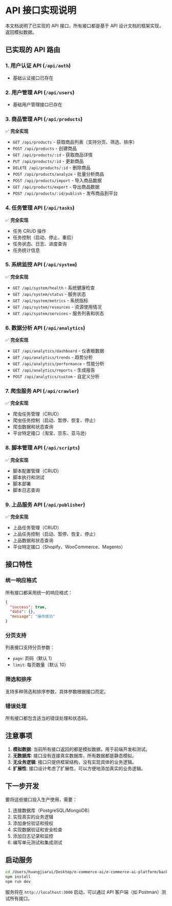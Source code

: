 # API 接口实现说明

本文档说明了已实现的 API 接口，所有接口都是基于 API 设计文档的框架实现，返回模拟数据。

## 已实现的 API 路由

### 1. 用户认证 API (`/api/auth`)
- 基础认证接口已存在

### 2. 用户管理 API (`/api/users`)
- 基础用户管理接口已存在

### 3. 商品管理 API (`/api/products`)
✅ **完全实现**
- `GET /api/products` - 获取商品列表（支持分页、筛选、排序）
- `POST /api/products` - 创建商品
- `GET /api/products/:id` - 获取商品详情
- `PUT /api/products/:id` - 更新商品
- `DELETE /api/products/:id` - 删除商品
- `POST /api/products/analyze` - 批量分析商品
- `POST /api/products/import` - 导入商品数据
- `GET /api/products/export` - 导出商品数据
- `POST /api/products/:id/publish` - 发布商品到平台

### 4. 任务管理 API (`/api/tasks`)
✅ **完全实现**
- 任务 CRUD 操作
- 任务控制（启动、停止、重启）
- 任务状态、日志、进度查询
- 任务统计信息

### 5. 系统监控 API (`/api/system`)
✅ **完全实现**
- `GET /api/system/health` - 系统健康检查
- `GET /api/system/status` - 服务状态
- `GET /api/system/metrics` - 系统指标
- `GET /api/system/resources` - 资源使用情况
- `GET /api/system/services` - 服务列表和状态

### 6. 数据分析 API (`/api/analytics`)
✅ **完全实现**
- `GET /api/analytics/dashboard` - 仪表板数据
- `GET /api/analytics/trends` - 趋势分析
- `GET /api/analytics/performance` - 性能分析
- `GET /api/analytics/reports` - 生成报告
- `POST /api/analytics/custom` - 自定义分析

### 7. 爬虫服务 API (`/api/crawler`)
✅ **完全实现**
- 爬虫任务管理（CRUD）
- 爬虫任务控制（启动、暂停、恢复、停止）
- 爬虫数据和状态查询
- 平台特定接口（淘宝、京东、亚马逊）

### 8. 脚本管理 API (`/api/scripts`)
✅ **完全实现**
- 脚本配置管理（CRUD）
- 脚本执行和测试
- 脚本部署
- 脚本日志查询

### 9. 上品服务 API (`/api/publisher`)
✅ **完全实现**
- 上品任务管理（CRUD）
- 上品任务控制（启动、暂停、恢复、停止）
- 上品数据和状态查询
- 平台特定接口（Shopify、WooCommerce、Magento）

## 接口特性

### 统一响应格式
所有接口都采用统一的响应格式：
```json
{
  "success": true,
  "data": {},
  "message": "操作成功"
}
```

### 分页支持
列表接口支持分页参数：
- `page`: 页码（默认 1）
- `limit`: 每页数量（默认 10）

### 筛选和排序
支持多种筛选和排序参数，具体参数根据接口而定。

### 错误处理
所有接口都包含适当的错误处理和状态码。

## 注意事项

1. **模拟数据**: 当前所有接口返回的都是模拟数据，用于前端开发和测试。
2. **无数据库**: 接口没有连接真实数据库，所有数据都是静态模拟。
3. **无业务逻辑**: 接口只提供框架结构，没有实现具体的业务逻辑。
4. **扩展性**: 接口设计考虑了扩展性，可以方便地添加真实的业务逻辑。

## 下一步开发

要将这些接口投入生产使用，需要：

1. 连接数据库（PostgreSQL/MongoDB）
2. 实现真实的业务逻辑
3. 添加身份验证和授权
4. 实现数据验证和安全检查
5. 添加日志记录和监控
6. 编写单元测试和集成测试

## 启动服务

```bash
cd /Users/huangjiarui/Desktop/e-commerce-ai/e-commerce-ai-platform/backend
npm install
npm run dev
```

服务将在 `http://localhost:3000` 启动，可以通过 API 客户端（如 Postman）测试所有接口。